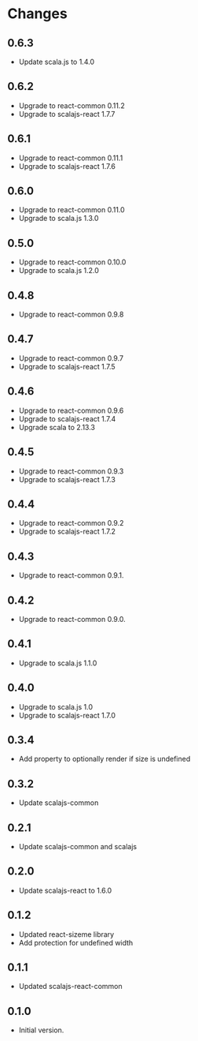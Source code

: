 # Changes

## 0.6.3

* Update scala.js to 1.4.0

## 0.6.2

* Upgrade to react-common 0.11.2
* Upgrade to scalajs-react 1.7.7

## 0.6.1

* Upgrade to react-common 0.11.1
* Upgrade to scalajs-react 1.7.6

## 0.6.0

* Upgrade to react-common 0.11.0
* Upgrade to scala.js 1.3.0

## 0.5.0

* Upgrade to react-common 0.10.0
* Upgrade to scala.js 1.2.0

## 0.4.8

* Upgrade to react-common 0.9.8

## 0.4.7

* Upgrade to react-common 0.9.7
* Upgrade to scalajs-react 1.7.5

## 0.4.6

* Upgrade to react-common 0.9.6
* Upgrade to scalajs-react 1.7.4
* Upgrade scala to 2.13.3

## 0.4.5

* Upgrade to react-common 0.9.3
* Upgrade to scalajs-react 1.7.3

## 0.4.4

* Upgrade to react-common 0.9.2
* Upgrade to scalajs-react 1.7.2

## 0.4.3

* Upgrade to react-common 0.9.1.

## 0.4.2

* Upgrade to react-common 0.9.0.

## 0.4.1

* Upgrade to scala.js 1.1.0

## 0.4.0

* Upgrade to scala.js 1.0
* Upgrade to scalajs-react 1.7.0

## 0.3.4

* Add property to optionally render if size is undefined

## 0.3.2

* Update scalajs-common

## 0.2.1

* Update scalajs-common and scalajs

## 0.2.0

* Update scalajs-react to 1.6.0

## 0.1.2

* Updated react-sizeme library
* Add protection for undefined width

## 0.1.1

* Updated scalajs-react-common

## 0.1.0

* Initial version.
